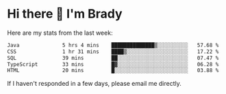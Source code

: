 # Hi there 👋 I'm Brady

Here are my stats from the last week:
<!--START_SECTION:waka-->

```txt
Java              5 hrs 4 mins    ██████████████▒░░░░░░░░░░   57.68 %
CSS               1 hr 31 mins    ████▒░░░░░░░░░░░░░░░░░░░░   17.22 %
SQL               39 mins         ██░░░░░░░░░░░░░░░░░░░░░░░   07.47 %
TypeScript        33 mins         █▓░░░░░░░░░░░░░░░░░░░░░░░   06.28 %
HTML              20 mins         █░░░░░░░░░░░░░░░░░░░░░░░░   03.88 %
```

<!--END_SECTION:waka-->

If I haven't responded in a few days, please email me directly. 
